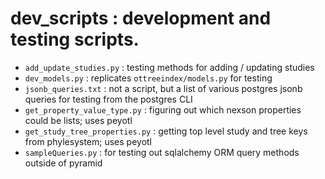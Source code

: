# dev_scripts : development and testing scripts.

* `add_update_studies.py` : testing methods for adding / updating studies
* `dev_models.py` : replicates `ottreeindex/models.py` for testing
* `jsonb_queries.txt` : not a script, but a list of various postgres jsonb queries for testing from the postgres CLI
* `get_property_value_type.py` : figuring out which nexson properties could be lists; uses peyotl
* `get_study_tree_properties.py` : getting top level study and tree keys from phylesystem; uses peyotl
* `sampleQueries.py` : for testing out sqlalchemy ORM query methods outside of pyramid
